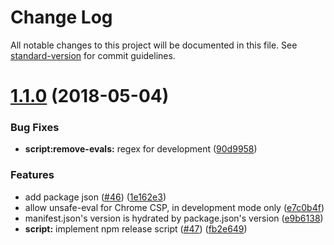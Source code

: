 # Change Log

All notable changes to this project will be documented in this file. See [standard-version](https://github.com/conventional-changelog/standard-version) for commit guidelines.

<a name="1.1.0"></a>
# [1.1.0](https://github.com/Kocal/vue-web-extension/compare/v1.0.3...v1.1.0) (2018-05-04)


### Bug Fixes

* **script:remove-evals:** regex for development  ([90d9958](https://github.com/Kocal/vue-web-extension/commit/90d9958))


### Features

* add package json ([#46](https://github.com/Kocal/vue-web-extension/issues/46)) ([1e162e3](https://github.com/Kocal/vue-web-extension/commit/1e162e3))
* allow unsafe-eval for Chrome CSP, in development mode only ([e7c0b4f](https://github.com/Kocal/vue-web-extension/commit/e7c0b4f))
* manifest.json's version is hydrated by package.json's version ([e9b6138](https://github.com/Kocal/vue-web-extension/commit/e9b6138))
* **script:** implement npm release script ([#47](https://github.com/Kocal/vue-web-extension/issues/47)) ([fb2e649](https://github.com/Kocal/vue-web-extension/commit/fb2e649))
